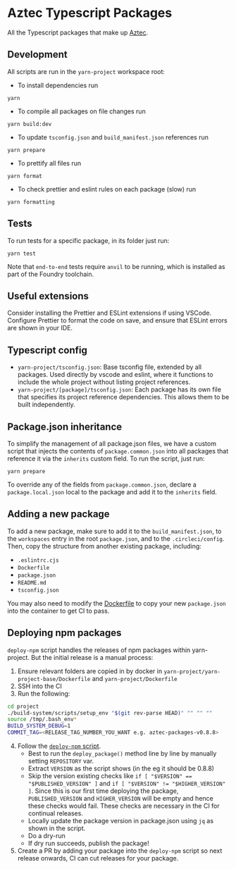 # Aztec Typescript Packages

All the Typescript packages that make up [Aztec](https://docs.aztec.network/aztec/concepts_overview).

## Development

All scripts are run in the `yarn-project` workspace root:

- To install dependencies run
```
yarn
```
- To compile all packages on file changes run
```
yarn build:dev
```
- To update `tsconfig.json` and `build_manifest.json` references run
```
yarn prepare
```
- To prettify all files run
```
yarn format
```
- To check prettier and eslint rules on each package (slow) run
```
yarn formatting
```

## Tests

To run tests for a specific package, in its folder just run:

```
yarn test
```

Note that `end-to-end` tests require `anvil` to be running, which is installed as part of the Foundry toolchain.

## Useful extensions

Consider installing the Prettier and ESLint extensions if using VSCode. Configure Prettier to format the code on save, and ensure that ESLint errors are shown in your IDE.

## Typescript config

- `yarn-project/tsconfig.json`: Base tsconfig file, extended by all packages. Used directly by vscode and eslint, where it functions to include the whole project without listing project references.
- `yarn-project/[package]/tsconfig.json`: Each package has its own file that specifies its project reference dependencies. This allows them to be built independently.

## Package.json inheritance

To simplify the management of all package.json files, we have a custom script that injects the contents of `package.common.json` into all packages that reference it via the `inherits` custom field. To run the script, just run:

```
yarn prepare
```

To override any of the fields from `package.common.json`, declare a `package.local.json` local to the package and add it to the `inherits` field.

## Adding a new package

To add a new package, make sure to add it to the `build_manifest.json`, to the `workspaces` entry in the root `package.json`, and to the `.circleci/config`. Then, copy the structure from another existing package, including:

- `.eslintrc.cjs`
- `Dockerfile`
- `package.json`
- `README.md`
- `tsconfig.json`

You may also need to modify the [Dockerfile](yarn-project/Dockerfile) to copy your new `package.json` into the container to get CI to pass.

## Deploying npm packages
`deploy-npm` script handles the releases of npm packages within yarn-project. But the initial release is a manual process:

1. Ensure relevant folders are copied in by docker in `yarn-project/yarn-project-base/Dockerfile` and `yarn-project/Dockerfile`
2. SSH into the CI
3. Run the following:
```sh
cd project
./build-system/scripts/setup_env "$(git rev-parse HEAD)" "" "" ""
source /tmp/.bash_env*
BUILD_SYSTEM_DEBUG=1
COMMIT_TAG=<RELEASE_TAG_NUMBER_YOU_WANT e.g. aztec-packages-v0.8.8>
```
4. Follow the [`deploy-npm` script](/build-system/scripts/deploy_npm).
    - Best to run the `deploy_package()` method line by line by manually setting `REPOSITORY` var.
    - Extract `VERSION` as the script shows (in the eg it should be 0.8.8)
    - Skip the version existing checks like `if [ "$VERSION" == "$PUBLISHED_VERSION" ]` and `if [ "$VERSION" != "$HIGHER_VERSION" ]`. Since this is our first time deploying the package, `PUBLISHED_VERSION` and `HIGHER_VERSION` will be empty and hence these checks would fail. These checks are necessary in the CI for continual releases.
    - Locally update the package version in package.json using `jq` as shown in the script.
    - Do a dry-run 
    - If dry run succeeds, publish the package!
5. Create a PR by adding your package into the `deploy-npm` script so next release onwards, CI can cut releases for your package.
